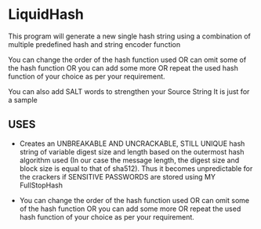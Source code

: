 # LiquidHash
This program will generate a new single hash string using a combination of multiple predefined hash and string encoder function

You can change the order of the hash function used OR can omit some of the hash function OR you can add some more OR repeat the used hash function of your choice as per your requirement.

You can also add SALT words to strengthen your Source String
It is just for a sample

## USES

* Creates an UNBREAKABLE AND UNCRACKABLE, STILL UNIQUE hash string of variable digest size and length based on the outermost hash algorithm used (In our case the message length, the digest size and block size is equal to that of sha512). Thus it becomes unpredictable for the crackers if SENSITIVE PASSWORDS are stored using MY FullStopHash

* You can change the order of the hash function used OR can omit some of the hash function OR you can add some more OR repeat the used hash function of your choice as per your requirement.
